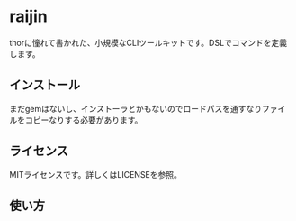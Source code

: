raijin
========

thorに憧れて書かれた、小規模なCLIツールキットです。DSLでコマンドを定義します。


インストール
--------------

まだgemはないし、インストーラとかもないのでロードパスを通すなりファイルをコピーなりする必要があります。


ライセンス
------------

MITライセンスです。詳しくはLICENSEを参照。


使い方
-------




